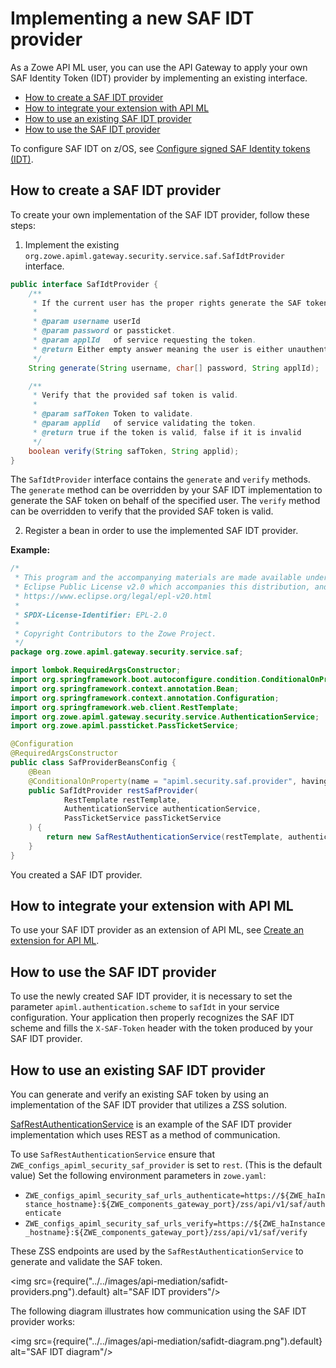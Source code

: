 # Implementing a new SAF IDT provider

As a Zowe API ML user, you can use the API Gateway to apply your own SAF Identity Token (IDT) provider by implementing 
an existing interface.

- [How to create a SAF IDT provider](#how-to-create-a-saf-idt-provider)
- [How to integrate your extension with API ML](#how-to-integrate-your-extension-with-api-ml)
- [How to use an existing SAF IDT provider](#how-to-use-an-existing-saf-idt-provider)
- [How to use the SAF IDT provider](#how-to-use-the-saf-idt-provider)

To configure SAF IDT on z/OS, see [Configure signed SAF Identity tokens (IDT)](../../user-guide/configure-zos-system.md#configure-signed-saf-identity-tokens-idt). 

## How to create a SAF IDT provider

To create your own implementation of the SAF IDT provider, follow these steps:

1. Implement the existing `org.zowe.apiml.gateway.security.service.saf.SafIdtProvider` interface. 

```java
public interface SafIdtProvider {
    /**
     * If the current user has the proper rights generate the SAF token on its behalf and return it back.
     *
     * @param username userId
     * @param password or passticket.
     * @param applId   of service requesting the token.
     * @return Either empty answer meaning the user is either unauthenticated or doesn't have the proper rights.
     */
    String generate(String username, char[] password, String applId);

    /**
     * Verify that the provided saf token is valid.
     *
     * @param safToken Token to validate.
     * @param applid   of service validating the token.
     * @return true if the token is valid, false if it is invalid
     */
    boolean verify(String safToken, String applid);
}
```

The `SafIdtProvider` interface contains the `generate` and `verify` methods. The `generate` method can be overridden by your SAF IDT implementation to generate the SAF token on behalf of the specified user. The `verify` method can be overridden to verify that the provided SAF token is valid.

2. Register a bean in order to use the implemented SAF IDT provider.

**Example:**

```java
/*
 * This program and the accompanying materials are made available under the terms of the
 * Eclipse Public License v2.0 which accompanies this distribution, and is available at
 * https://www.eclipse.org/legal/epl-v20.html
 *
 * SPDX-License-Identifier: EPL-2.0
 *
 * Copyright Contributors to the Zowe Project.
 */
package org.zowe.apiml.gateway.security.service.saf;

import lombok.RequiredArgsConstructor;
import org.springframework.boot.autoconfigure.condition.ConditionalOnProperty;
import org.springframework.context.annotation.Bean;
import org.springframework.context.annotation.Configuration;
import org.springframework.web.client.RestTemplate;
import org.zowe.apiml.gateway.security.service.AuthenticationService;
import org.zowe.apiml.passticket.PassTicketService;

@Configuration
@RequiredArgsConstructor
public class SafProviderBeansConfig {
    @Bean
    @ConditionalOnProperty(name = "apiml.security.saf.provider", havingValue = "rest")
    public SafIdtProvider restSafProvider(
            RestTemplate restTemplate,
            AuthenticationService authenticationService,
            PassTicketService passTicketService
    ) {
        return new SafRestAuthenticationService(restTemplate, authenticationService, passTicketService);
    }
}
```

You created a SAF IDT provider. 
## How to integrate your extension with API ML

To use your SAF IDT provider as an extension of API ML, see [Create an extension for API ML](create-apiml-extension.md).

## How to use the SAF IDT provider

To use the newly created SAF IDT provider, it is necessary to set the parameter `apiml.authentication.scheme` to `safIdt` in your service configuration.
Your application then properly recognizes the SAF IDT scheme and fills the `X-SAF-Token` header with the token produced by your SAF IDT provider. 

## How to use an existing SAF IDT provider

You can generate and verify an existing SAF token by using an implementation of the SAF IDT provider that utilizes a ZSS solution. 

[SafRestAuthenticationService](https://github.com/zowe/api-layer/blob/v3.x.x/zaas-service/src/main/java/org/zowe/apiml/zaas/security/service/saf/SafRestAuthenticationService.java) is an example of the SAF IDT provider implementation which uses REST as a method of communication.

To use `SafRestAuthenticationService` ensure that `ZWE_configs_apiml_security_saf_provider` is set to `rest`. (This is the default value)
Set the following environment parameters in `zowe.yaml`:

* `ZWE_configs_apiml_security_saf_urls_authenticate=https://${ZWE_haInstance_hostname}:${ZWE_components_gateway_port}/zss/api/v1/saf/authenticate`
* `ZWE_configs_apiml_security_saf_urls_verify=https://${ZWE_haInstance_hostname}:${ZWE_components_gateway_port}/zss/api/v1/saf/verify`

These ZSS endpoints are used by the `SafRestAuthenticationService` to generate and validate the SAF token.

<img src={require("../../images/api-mediation/safidt-providers.png").default} alt="SAF IDT providers"/>

The following diagram illustrates how communication using the SAF IDT provider works:

<img src={require("../../images/api-mediation/safidt-diagram.png").default} alt="SAF IDT diagram"/>


